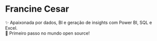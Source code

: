 # Francine Cesar
✨ Apaixonada por dados, BI e geração de insights com Power BI, SQL e Excel.  
🚀 Primeiro passo no mundo open source!
